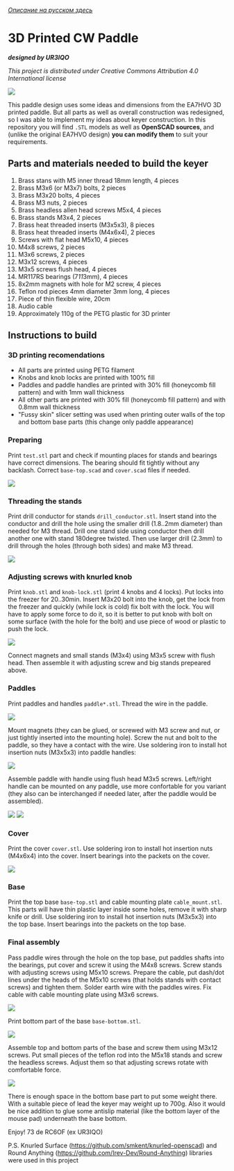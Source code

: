 _[Описание на русском здесь](README_RU.md)_

# 3D Printed CW Paddle 
***designed by UR3IQO***

_This project is distributed under Creative Commons Attribution 4.0 International license_

![](img/keyer_2.jpg)

This paddle design uses some ideas and dimensions from the EA7HVO 3D printed paddle. But all parts as well as overall construction was redesigned, so I was able to implement my ideas about keyer construction. In this repository you will find `.STL` models as well as **OpenSCAD sources**, and (unlike the original EA7HVO design) **you can modify them** to  suit your requirements.

## Parts and materials needed to build the keyer
1. Brass stans with M5 inner thread 18mm length, 4 pieces 
2. Brass M3x6 (or M3x7) bolts, 2 pieces
3. Brass M3x20 bolts, 4 pieces
4. Brass M3 nuts, 2 pieces
5. Brass headless allen head screws M5x4, 4 pieces
6. Brass stands M3x4, 2 pieces
7. Brass heat threaded inserts (M3x5x3), 8 pieces
8. Brass heat threaded inserts (M4x6x4), 2 pieces
9. Screws with flat head M5x10, 4 pieces
10. M4x8 screws, 2 pieces
11. M3x6 screws, 2 pieces
12. M3x12 screws, 4 pieces
13. M3x5 screws flush head, 4 pieces
14. MR117RS bearings (7*11*3mm), 4 pieces
15. 8x2mm magnets with hole for M2 screw, 4 pieces
16. Teflon rod pieces 4mm diameter 3mm long, 4 pieces
17. Piece of thin flexible wire, 20cm
18. Audio cable
19. Approximately 110g of the PETG plastic for 3D printer

## Instructions to build
### 3D printing recomendations
- All parts are printed using PETG filament
- Knobs and knob locks are printed with 100% fill
- Paddles and paddle handles are printed with 30% fill (honeycomb fill pattern) and with 1mm wall thickness
- All other parts are printed with 30% fill (honeycomb fill pattern) and with 0.8mm wall thickness
- "Fussy skin" slicer setting was used when printing outer walls of the top and bottom base parts (this change only paddle appearance)

### Preparing
Print `test.stl` part and check if mounting places for stands and bearings have correct dimensions. The bearing should fit tightly without any backlash. Correct `base-top.scad` and `cover.scad` files if needed.

![](img/test.jpg)

### Threading the stands
Print drill conductor for stands `drill_conductor.stl`. Insert stand into the conductor and drill the hole using the smaller drill (1.8..2mm diameter) than needed for M3 thread. Drill one stand side using conductor then drill another one with stand 180degree twisted. Then use larger drill (2.3mm) to drill through the holes (through both sides) and make M3 thread.

![](img/drill_conductor_1.jpg)

### Adjusting screws with knurled knob
Print `knob.stl` and `knob-lock.stl` (print 4 knobs and 4 locks). Put locks into the freezer for 20..30min. Insert M3x20 bolt into the knob, get the lock from the freezer and quickly (while lock is cold) fix bolt with the lock. You will have to apply some force to do it, so it is better to put knob with bolt on some surface (with the hole for the bolt) and use piece of wood or plastic to push the lock.

![](img/screw.jpg)

Connect magnets and small stands (M3x4) using M3x5 screw with flush head. Then assemble it with adjusting screw and big stands prepeared above. 

### Paddles
Print paddles and handles `paddle*.stl`. Thread the wire in the paddle.

![](img/paddle_wire.jpg)

Mount magnets (they can be glued, or screwed with M3 screw and nut, or just tightly inserted into the mounting hole).
Screw the nut and bolt to the paddle, so they have a contact with the wire. Use soldering iron to install hot insertion nuts (M3x5x3) into paddle handles:

![](img/handle.jpg)

Assemble paddle with handle using flush head M3x5 screws. Left/right handle can be mounted on any paddle, use more confortable for you variant (they also can be interchanged if needed later, after the paddle would be assembled).

![](img/paddle_1.jpg)
![](img/paddle_2.jpg)

### Cover

Print the cover `cover.stl`. Use soldering iron to install hot insertion nuts (M4x6x4) into the cover. Insert bearings into the packets on the cover.

![](img/cover.jpg)

### Base

Print the top base `base-top.stl` and cable mounting plate `cable_mount.stl`. This parts will have thin plastic layer inside some holes, remove it with sharp knife or drill. Use soldering iron to install hot insertion nuts (M3x5x3) into the top base. Insert bearings into the packets on the top base.

### Final assembly

Pass paddle wires through the hole on the top base, put paddles shafts into the bearings, put cover and screw it using the M4x8 screws. Screw stands with adjusting screws using M5x10 screws. Prepare the cable, put dash/dot lines under the heads of the M5x10 screws (that holds stands with contact screws) and tighten them. Solder earth wire with the paddles wires. Fix cable with cable mounting plate using M3x6 screws.

![](img/wiring.jpg)

Print bottom part of the base `base-bottom.stl`. 

![](img/base.jpg)

Assemble top and bottom parts of the base and screw them using M3x12 screws. Put small pieces of the teflon rod into the M5x18 stands and screw the headless screws. Adjust them so that adjusting screws rotate with comfortable force.

![](img/keyer_2.jpg)

There is enough space in the bottom base part to put some weight there. With a suitable piece of lead the keyer may weight up to 700g. Also it would be nice addition to glue some antislip material (like the bottom layer of the mouse pad) underneath the base bottom. 

Enjoy!
73 de RC6OF (ex UR3IQO)

P.S. Knurled Surface  (https://github.com/smkent/knurled-openscad) and Round Anything (https://github.com/Irev-Dev/Round-Anything) libraries were used in this project
